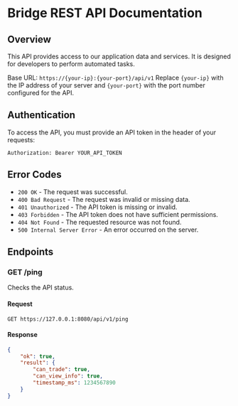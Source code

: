 # Bridge REST API Documentation

## Overview
This API provides access to our application data and services. It is designed for developers to perform automated tasks.

Base URL: `https://{your-ip}:{your-port}/api/v1`
Replace `{your-ip}` with the IP address of your server and `{your-port}` with the port number configured for the API.

## Authentication
To access the API, you must provide an API token in the header of your requests:

```plaintext
Authorization: Bearer YOUR_API_TOKEN
```

## Error Codes
- `200 OK` - The request was successful.
- `400 Bad Request` - The request was invalid or missing data.
- `401 Unauthorized` - The API token is missing or invalid.
- `403 Forbidden` - The API token does not have sufficient permissions.
- `404 Not Found` - The requested resource was not found.
- `500 Internal Server Error` - An error occurred on the server.

## Endpoints

### GET /ping
Checks the API status.

#### Request

```plaintext
GET https://127.0.0.1:8080/api/v1/ping
```

#### Response

```json
{
    "ok": true,
    "result": {
        "can_trade": true,
        "can_view_info": true,
        "timestamp_ms": 1234567890
    }
}
```
